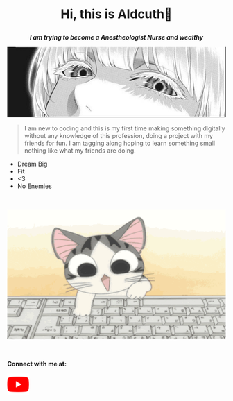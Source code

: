 <h1>
<p align="center">
<b>Hi, this is Aldcuth👋</b>
</p>
</h1>

<p align="center">
<b><i>I am trying to become a Anestheologist Nurse and wealthy</i></b>
</p>

<img src='Images/Screenshot%202023-07-20%20023458.png' width='2500'>

<!--
![](Images/Screenshot%202023-07-20%20023458.png)
-->

<br />

> I am new to coding and this is my first time making something digitally without any knowledge of this profession, doing a project with my friends for fun. I am tagging along hoping to learn something small nothing like what my friends are doing.

- Dream Big
- Fit
- <3
- No Enemies

<br />

<p align='center'>
<img src='Images/catcomputer.gif' width='600' height='300'>
</p>

<br />

<b>Connect with me at:</b>
<p><a href="https://www.youtube.com/channel/UCP7xVVzBqo2TzGojJ8cymLQ"><img alt='Youtube' src='Images/youtube-color.svg' width='50' height='50'></a></p>
  

<!--
**Aldcuth/Aldcuth** is a ✨ _special_ ✨ repository because its `README.md` (this file) appears on your GitHub profile.

Here are some ideas to get you started:

- 🔭 I’m currently working on ...
- 🌱 I’m currently learning ...
- 👯 I’m looking to collaborate on ...
- 🤔 I’m looking for help with ...
- 💬 Ask me about ...
- 📫 How to reach me: ...
- 😄 Pronouns: ...
- ⚡ Fun fact: ...
-->
